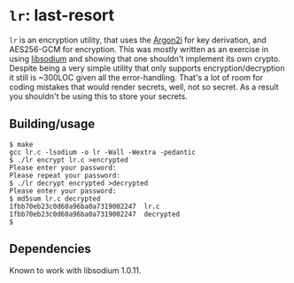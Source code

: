 # `lr`: last-resort

`lr` is an encryption utility, that uses the
[Argon2i](https://en.wikipedia.org/wiki/Argon2) for key derivation, and
AES256-GCM for encryption. This was mostly written as an exercise in using
[libsodium](https://download.libsodium.org/doc/) and showing that one
shouldn't implement its own crypto. Despite being a very simple utility that
only supports encryption/decryption it still is ~300LOC given all the
error-handling. That's a lot of room for coding mistakes that would render
secrets, well, not so secret. As a result you shouldn't be using this to store
your secrets.

## Building/usage

```
$ make
gcc lr.c -lsodium -o lr -Wall -Wextra -pedantic
$ ./lr encrypt lr.c >encrypted
Please enter your password:
Please repeat your password:
$ ./lr decrypt encrypted >decrypted
Please enter your password:
$ md5sum lr.c decrypted
1fbb70eb23c0d60a96ba0a7319002247  lr.c
1fbb70eb23c0d60a96ba0a7319002247  decrypted
$
```

## Dependencies

Known to work with libsodium 1.0.11.
